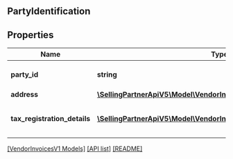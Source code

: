 ## PartyIdentification

## Properties

Name | Type | Description | Notes
------------ | ------------- | ------------- | -------------
**party_id** | **string** | Assigned identification for the party. |
**address** | [**\SellingPartnerApiV5\Model\VendorInvoicesV1\Address**](Address.md) |  | [optional]
**tax_registration_details** | [**\SellingPartnerApiV5\Model\VendorInvoicesV1\TaxRegistrationDetails[]**](TaxRegistrationDetails.md) | Tax registration details of the party. | [optional]

[[VendorInvoicesV1 Models]](../) [[API list]](../../Api) [[README]](../../../README.md)
